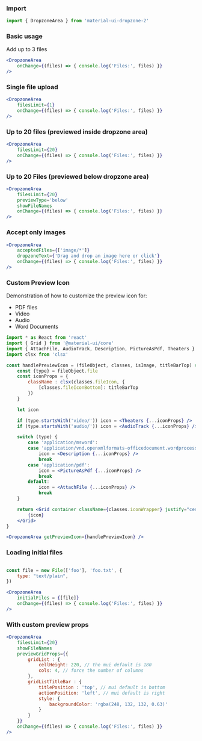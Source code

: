 ### Import

```jsx static
import { DropzoneArea } from 'material-ui-dropzone-2'
```

### Basic usage

Add up to 3 files

```jsx
<DropzoneArea
	onChange={(files) => { console.log('Files:', files) }}
/>
```

### Single file upload

```jsx
<DropzoneArea
	filesLimit={1}
	onChange={(files) => { console.log('Files:', files) }}
/>
```

### Up to 20 files (previewed inside dropzone area)

```jsx
<DropzoneArea
	filesLimit={20}  
	onChange={(files) => { console.log('Files:', files) }}
/>
```


### Up to 20 Files (previewed below dropzone area)

```jsx
<DropzoneArea
	filesLimit={20}
	previewType='below'
	showFileNames
	onChange={(files) => { console.log('Files:', files) }}
/>
```


### Accept only images

```jsx
<DropzoneArea
	acceptedFiles={['image/*']}
	dropzoneText={'Drag and drop an image here or click'}
	onChange={(files) => { console.log('Files:', files) }}
/>
```

### Custom Preview Icon

Demonstration of how to customize the preview icon for:

* PDF files
* Video
* Audio
* Word Documents

```jsx
import * as React from 'react'
import { Grid } from '@material-ui/core'
import { AttachFile, AudioTrack, Description, PictureAsPdf, Theaters } from '@material-ui/icons'
import clsx from 'clsx'

const handlePreviewIcon = (fileObject, classes, isImage, titleBarTop) => {
	const {type} = fileObject.file
	const iconProps = {
		className : clsx(classes.fileIcon, {
			[classes.fileIconBottom]: titleBarTop
		})
	}

	let icon

	if (type.startsWith('video/')) icon = <Theaters {...iconProps} />
	if (type.startsWith('audio/')) icon = <AudioTrack {...iconProps} />

	switch (type) {
		case 'application/msword':
		case 'application/vnd.openxmlformats-officedocument.wordprocessingml.document':
			icon = <Description {...iconProps} />
			break
		case 'application/pdf':
			icon = <PictureAsPdf {...iconProps} />
			break
		default:
			icon = <AttachFile {...iconProps} />
			break
	}

	return <Grid container className={classes.iconWrapper} justify="center" >
		{icon}
	</Grid>
}

<DropzoneArea getPreviewIcon={handlePreviewIcon} />
```

### Loading initial files

```jsx

const file = new File(['foo'], 'foo.txt', {
	type: "text/plain",
})

<DropzoneArea
	initialFiles = {[file]}
	onChange={(files) => { console.log('Files:', files) }}
/>
```

### With custom preview props

```jsx
<DropzoneArea
	filesLimit={20}
	showFileNames
	previewGridProps={{
		gridList : {
			cellHeight: 220, // the mui default is 180
			cols: 4, // force the number of columns
		},
		gridListTitleBar : {
			titlePosition : 'top', // mui default is bottom
			actionPosition: 'left', // mui default is right
			style: {
				backgroundColor: 'rgba(248, 132, 132, 0.63)'
			}
		}
	}}
	onChange={(files) => { console.log('Files:', files) }}
/>
```